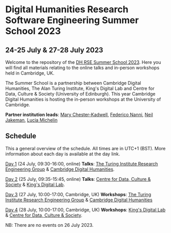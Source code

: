 # Digital Humanities Research Software Engineering Summer School 2023
## 24-25 July & 27-28 July 2023

Welcome to the repository of the [DH RSE Summer School 2023](https://www.cdh.cam.ac.uk/events/36442/). Here you will 
find all materials relating to the online talks and in-person workshops held in Cambridge, UK.

The Summer School is a partnership between Cambridge Digital Humanities, The Alan Turing Institute, King's Digital Lab 
and Centre for Data, Culture & Society (University of Edinburgh). This year Cambridge Digital Humanities is hosting the 
in-person workshops at the University of Cambridge.

**Partner institution leads**: [Mary Chester-Kadwell](https://www.cdh.cam.ac.uk/about/people/dr-mary-chester-kadwell/), 
[Federico Nanni](https://www.turing.ac.uk/people/researchers/federico-nanni), 
[Neil Jakeman](https://kdl.kcl.ac.uk/who-we-are/neil-jakeman/), 
[Lucia Michelin](https://www.cdcs.ed.ac.uk/about)

## Schedule

This a general overview of the schedule. All times are in UTC+1 (BST). More information about each day is available at 
the day link.

[Day 1](https://github.com/CambridgeDH/dh-rse-summer-school-2023/tree/main/Day1) (24 July, 09:30-16:00, online) **Talks**: 
[The Turing Institute Research Engineering Group](https://www.turing.ac.uk/work-turing/research/research-engineering)
& [Cambridge Digital Humanities](https://www.cdh.cam.ac.uk/).

[Day 2](https://github.com/CambridgeDH/dh-rse-summer-school-2023/tree/main/Day2) (25 July, 09:35-15:45, online) **Talks**: 
[Centre for Data, Culture & Society](https://www.cdcs.ed.ac.uk/) & [King's Digital Lab](https://kdl.kcl.ac.uk).

[Day 3](https://github.com/CambridgeDH/dh-rse-summer-school-2023/tree/main/Day3) (27 July, 10:00-17:00, Cambridge, UK) **Workshops**: 
[The Turing Institute Research Engineering Group](https://www.turing.ac.uk/work-turing/research/research-engineering) 
& [Cambridge Digital Humanities](https://www.cdh.cam.ac.uk/) 

[Day 4](https://github.com/CambridgeDH/dh-rse-summer-school-2023/tree/main/Day4) (28 July, 10:00-17:00, Cambridge, UK) **Workshops**: 
[King's Digital Lab](https://kdl.kcl.ac.uk) 
& [Centre for Data, Culture & Society](https://www.cdcs.ed.ac.uk/).

NB: There are no events on 26 July 2023.
